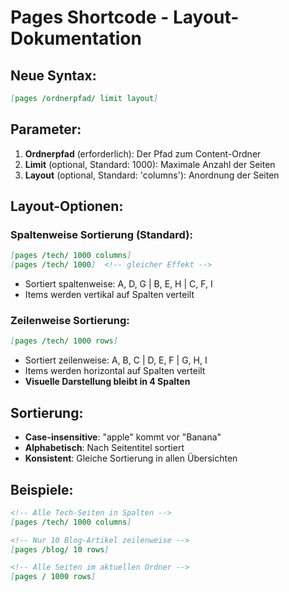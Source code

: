 # Pages Shortcode - Layout-Dokumentation

## Neue Syntax:
```markdown
[pages /ordnerpfad/ limit layout]
```

## Parameter:

1. **Ordnerpfad** (erforderlich): Der Pfad zum Content-Ordner
2. **Limit** (optional, Standard: 1000): Maximale Anzahl der Seiten
3. **Layout** (optional, Standard: 'columns'): Anordnung der Seiten

## Layout-Optionen:

### Spaltenweise Sortierung (Standard):
```markdown
[pages /tech/ 1000 columns]
[pages /tech/ 1000]  <!-- gleicher Effekt -->
```
- Sortiert spaltenweise: A, D, G | B, E, H | C, F, I
- Items werden vertikal auf Spalten verteilt

### Zeilenweise Sortierung:
```markdown
[pages /tech/ 1000 rows]
```
- Sortiert zeilenweise: A, B, C | D, E, F | G, H, I  
- Items werden horizontal auf Spalten verteilt
- **Visuelle Darstellung bleibt in 4 Spalten**

## Sortierung:
- **Case-insensitive**: "apple" kommt vor "Banana"
- **Alphabetisch**: Nach Seitentitel sortiert
- **Konsistent**: Gleiche Sortierung in allen Übersichten

## Beispiele:

```markdown
<!-- Alle Tech-Seiten in Spalten -->
[pages /tech/ 1000 columns]

<!-- Nur 10 Blog-Artikel zeilenweise -->
[pages /blog/ 10 rows]

<!-- Alle Seiten im aktuellen Ordner -->
[pages / 1000 rows]
```